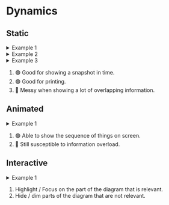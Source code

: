 # Dynamics

## Static

<details><summary>Example 1</summary>

<div>
<object
    type="image/svg+xml"
    data="dynamics/static.svg"
    ></object>
<br/>
<small><a href="https://azriel.im/dot_ix/#src=LQhQHMCcEMAcAsD6BnALgTwDYFMBcACAYwEtJCd8BifAIwHsAPAGiNPO1ABNTtDVi6AOwIA3bJH6FomUPGLjoZeOlyh8+THSmZ4dNKvXq4sRJzoB3QZuicCAbwC+a-OGKp4AVxoHDr918RjRAAvYlh7J1BBOk5sREFoAFtsZB9NbV19Q2z8ACJ06UzUXOc-T28cytyyrxL1GppA2BNQ8MNc4wA6Vrr8ILNLa1scjubusJKomLjY5EJU5wKdPVQCSryATToPSCI6RNgPVHFehrX19VyAcTdyyejYxGxEugArYgX1JaLznMBeDcA3TulW5eX7rP6ATB3gf5GkFWuc-oBBnec-QsVjoNjBf0ApzugUDYTjgFI+BpNFphRBk0xooaISDYACOHhSq3wAG1SXCwrhkOYWKjBhjbIJzABdaHlKmtSkC9E2OkpWBCZB4dmc5ohbkq-kagZy4XYcUQGAIETEYKBVCoSCffAEomIQjK63QYiCVC2+og2Ea6VUvW0+lMlkEa3M5xemFSin+mlChXIJWCFWhyDh9T2uKJN04QSmbAAM2gHkwrIAjM5M6ZSKkqPgC3RIOZFJwWDRoIQANZtujuFjRQQcbLq8kmWOC+VB5lZdtdvHuZ54ZxoLDEiP4B4zQvF0uewwF4iYTAoeA2OLRSCJaQEADkAGYAAwPm-r9QHo8ns+IXRiSC3x-Pq+9aHseyCno8Hb8GI-5Pi+lRoJAdCdnEYFfj+4i3gAbLBQGEDsyCNgQxaoHQQHbKgmBunE5jEJw7i3oB2RVrERYlh6PjZHhNqEX0RykdkNCYMyTyEqqABkgnCZmQGobAcROpof60EJQ45AhSHUbR9H4DebIAEywAwopwWp1oaZ+jwXlemBYThlTvqB4Hno21m3gArHZhiyrSKB3ogdA0K8vCrEBAA8oUEAAVJJcTScO3rRmO3nxlOIZhRF+DRSpIlEjJZnISgGA4AQuScNAYEEr02TqQVNF0fAt5smWhnGeuI6aklupxpOirKkulThVFMU5ap1X5ShRWqqV5WnpAMAqA+TAACxMGWTB6at61bRtK0bQAHNtD5VYYNWafVjUGUZJlGF1E62DJp5yY6dCKQQUDYNggjrpR4DwKyYk-X9QEORZzmXteOllp52Qg6hjzoUpN5Q4xOSw05iANnhtZI9D+4gaDgR8MQ0GQ7j6inQTVkQzeS1k-gFNw3ECO3rTKNjYhBWM4TUGqjeHlsyd42FauBBmFaBJAbANjcII4D-tdGhaIUKwcYYg2ZYDqAPXA8kvTxMVtd6qvqOrkWa9rT0KTxUDQOgoBAA">source</a></small>
</div>

</details>

<details><summary>Example 2</summary>

<div>
<object
    type="image/svg+xml"
    data="dynamics/static_big.svg"
    ></object>
<br/>
<small><a href="https://azriel.im/dot_ix/#src=MQAgogHghgtgDgGwKYC4QBEkwPYCgC0huA5gE5RwAWA+gM4AuAnsmgMYCWpryIoARtggAaEBy7JcAE05JW9dtgB2aAG5JS81lAS5K7dVC6VGKXCBAJsWhJWwNT58xTjVJ2AO6LLUSWgDeAL5mjs7USBD05HL+QcHE7PSUAK58Do7xiSnUoQBe7HAxuMFQ7rRp5uyw1HDYCOysJiCBwRVVpLWoTUGOIOyKDFCKrEjV7QBm7CxdLSC0AMzUfEmsANZI9OWO89TYfABWshvTuIrYkiOKsEhlwZbWtvY9PQBEd9oP9M-FpWhPf+bPEq0L7mDLJVL-F5glIgkDQvjZOAuPIFRyApEAOhRsNCbk83l8T3RLjxXmwPhxSLCESiRyJoXCkSgclhlRg1Vq9Uaf2ebI5dQarLaHV+-15wuQrP69EGw1G2AmU150tlIzg40mSFh2yWq3WoqJOuWa0+wW2uwO0Uhz3N+0OXxOZxG51orBu5jeNjsdJ5AE1sElSKJsPAkvR1DifpCeQBBGBQHJKEAAdSQfBAAGV1Cp6tdYfCDWKAOIJcGw0DwxHI-KigDkAD9a8UqaSCYXiVj8pSXIzaYWQM8APTYOD0QfOIXsmoC7lEsAAYQATGgYwhLO5M3MQAAlJAU4J89pTa0LxcgACSMYAsiBp1yQFB6DLWJQYEhFKaKiqhmqNUrT7037DCAR5IA+T7Mq+76frMCy6ia-YAucOD4IY8hjMy9DAmaCwWociEDs4nZwA6pznGEOB7Ow7oWFY7zegRgC8G4A3TvfGU0ZPIAgGSAPB-cSlikBGOIxgCYO3xmQIrkNZCYAgzvNiSHhkj4haMYApztydSTJWk8jGAEM7B5VHeDSIYxgC7O-p7KgYJjGAAy7B5Ab+CqamggA8G4A7-u8eYRp6j6TyAHwbgDFezhOx2lpfyMbJuBIJIxDXGkuIKQS1BVhpfYgAA2vF+LkpIIgMjSmEALrmfyXJJYeIrpXyhmMCI5XIEVrQWR0ZX2fKiqdGldVILVrXqo59Xqa22VJbalpHBlLYJdlIijYcDW9AZnINCNuEheNVVLTVsHBWN82VpJLjJUNPjUKQSAAI5JNc437VSKIoLQ7i5ZNWVKYo7h7fxEl3fkSWZYpkindcNT9B1t3VgUtDdQ+L0AygihIEVJDkFQOY5NkT6kDRUUxdQrBKAw5B9Fhmzg9QKJ-bDiVnZd11oJEV0zGTFNHVNJ1nbQINQ-TpCMz0-2JXQq1jTzfMgDjIwwH0yCKK4SAYUkCBHAAjMEEvUFLXjvjRoJfclLMC8NNNXY8qs9Mzv2s69gMc1znRm+L0XOpw7GgGM2CkO4hg5SAfDMisIgCIkIinAjTN6wdlPydbQO048furMEcD+xrTpoICpDkIw1CmrgiRYKgZpMMgOsgGRzry1AiskzM5iKggdCUD4Fwe-GCBoLWcwAAxd02fz143zfULYaikB33e97XIAD7QTfkZh7BqOPPd908hPYGsg-kSP6gdwAbCvU+sIGtAe2gVf0HgfwBvQdQI9Q7jsJIiQd5PPTq+cCtK6X5jH1jZ8PjDFfRwdRiCUCOAAMlAeAqeM854t1IG3DuytD790mA3WeQ8d5jxALWFBb8nhwKHu7Y+7E8GoMIegreIwF5L1wfg1ePR16b0weRU4iDtAdwACwUKYZEDeIxWEjGwdw3hWx+EsPgdkOQi9Oi1h4QQvh7QWHF06G4J8UUp7J0kNIRQxBx6MIfD8KeAAeExaAABU0D6BT0wXAEY+NLA4NgHwdQU8b53wcbUABjAkBrg8DMT0HxNjmDMZY6xtim72Lxt4nBfAEBi11uJEJIAwkgCsewMBNi-h2K8U4tAZAoCMBmF5BCsCqFCOoOwpBuDFxiLrhUqRIjan1Ono04hVgkhkLqYoxwRD54yLobWHphjPISMEVI6pnDcEAFZWnMImVg7Ao8O5zN6WM5RiyBnyCGWs0Zsxxl0FUWgdR4ZJBaJ8Lo-RuC5j7NyTE-JD4YCuNILgIAA">source</a></small>
</div>

</details>

<details><summary>Example 3</summary>

<div>
<object
    type="image/svg+xml"
    data="dynamics/static_deps.svg"
    width="800"
    ></object>
</div>

</details>

<div class="hidden">

1. 🟢 Good for showing a snapshot in time.
2. 🟢 Good for printing.
3. 🔴 Messy when showing a lot of overlapping information.

</div>


## Animated

<details><summary>Example 1</summary>

<object
    type="image/svg+xml"
    data="dynamics/animated_circle.svg"
    ></object>
<br/>
<small><a href="https://azriel.im/dot_ix/#src=LQhQHMCcEMAcAsD6BnALgTwDYFMBcACAYwEtJCd8BifAIwHsAPAGiNPO1ABNTtDVi6AOwIA3bJH6FomUPGLjoZeOlyh8+THSmZ4dNKvXq4sRJzoB3QZuicCAbwC+a-OGKp4AVxoHDr918RjRAAvYlh7J1BBOk5sREFoAFtsZB9NbV19Q2z8ACJ06UzUXOc-T28cytyyrxL1GppA2BNQ8MNc4wA6Vrr8ILNLa1scjubusJKomLjY5EJU5wKdPVQCSryATToPSCI6RNgPVHFehrX19VyAcTdyyejYxGxEugArYgX1JaLznMBeDcA3TulW5eX7rP6ATB3gf5GkFWuc-oBBnec-QsVjoNjBf0ApzugUDYTjgFI+BpNFphRBk0xooaISDYACOHhSq3wAG1SXCwrhkOYWKjBhjbIJzABdaHlKmtSkC9E2OkpWBCZB4dmc5ohbkq-kagZy4XYcUQGAIETEYKBVCoSCffAEomIQjK63QYiCVC2+og2Ea6VUvW0+lMlkEa3M5xemFSin+mlChXIJWCFWhyDh9T2uKJN04QSmbAAM2gHkwrIATM5M6ZSKkqPgC3RIOZFJwWDRoIQANZtujuFjRQQcbLq8kmWOC+VB5lZdtdvHuZ54ZxoLDEiO0TDMwKCYiJaDHYYAMhom7i0B3e4P6-UyHgcDiTs0kAIJ-TOTQkDonbi5mInHcBAAORsmWsAMKKgHXvgH5fnEt42HE0SQHumBAQAbAADBhkGVAWxCYJgKB3o8SEoUBACsWE4YYsq0igADMiB0DQry8KsUEADwcQQABUr5nhe+4EuuI6amOtHxlOIacdx+B8ae267kJnBQTB34oBgOAELknDQPBkAwCoGFMAAHMZACMZZMFZAAs1n2VZ5n2U5lkYb02RqT+f4AfgwHmWBEFQdgDAugQAB8wBQeobKHmFsD7vAoq4OeSnHMAbKecAum3nQBYFiqqDAC8YjAFJaCIORyCIJgbrYIoiBunhO7HOKw7etG4m6nGk6KsqS6VFxvH8Ypl7CZUnkaau2nZXeBnQEZTCuYtzkOfZdlWSZDnGWZ7mGBNv7-vAQEgQF1HZMFoX4BFUXsrF8XuElKWjelmUzbl+XYIVxXYKVvXJnElXVbV9WNW6biGuuEmYqpd6wA+dBPi+p6qdasGTVpeQzYohm4BhnTkUw9FMHjBNEyThPE-jFNoRTlmE25KOfupB0+cBoHgWdhgXTABAAD6RRcMVhdgBFhCqSUZaj37ADVg5SOEn4eIInCtesQsizVsDi8lglpWyGtiz9iZuhVVWy3VkANYITXg6rXzEOA8CsoeNWO6gUF4QRREIfEjZkb55lUR7+GEfBjy6GIz6+ZRnPqJ7ofEXEDaEB4taAYH2HB17YdnnwxBiEBGex9BUtwYnvvIdIQE2UH42l974d0JHQH0bX771zngR5wX0dtx5HeaaqZhWmNOTxZw3CCOALec98Kw+Nkg1ya7Tsw-ejoI42SNvpG5QL4YS88Sv7vjbD8OIy4hl4vMtbXeoAAC37oAWMDJMgdqi1rRuwG6+B2OuGEACkhg7AlyZj9LGc0VD4HJmTKmcDSaU0QTTImdNW4AG4wGwSynpXQeUCoEDQuRTBnkCCUDLORNC9FsA0EwfHMhABOeihByIFk4Jgpw2R6IMOAX-LB0tIE4xgfApBFNYGiKJigxaVkMH8Igbg96BCYEkNLmQihVCaF0JDow5hrD2H4E4YYGuvDQGvVwdjeaBABzYBUeAsh5k0LQHojZaAWiCJkJMmhQsHYOHrgzsA0xpccH6SEdY2xsF7GOOca4+s2iqCeO8YQXx6hDGP2wM-V+KQ5HBLwR9L6TcfplVQH-ABvC+FmJyvgz6BAMLJKMUA9QgTwE5MUdU-AZYywmTqeofx5SglvSqeWTpdTUlPxfkkLJFTckFSKgU36iY+olOyA0xp2SBl5Jqd0-AxjVlTNaayYAZYbJdIMX4rCAS1kKMGQQQ5xyRmgCAA">source</a></small>

</details>

<div class="hidden">

1. 🟢 Able to show the sequence of things on screen.
2. 🔴 Still susceptible to information overload.

</div>


## Interactive

<details><summary>Example 1</summary>

<object
    type="image/svg+xml"
    data="dynamics/interactive.svg"
    ></object>
<br/>
<small><a href="https://azriel.im/dot_ix/#src=LQhQHMCcEMAcAsD6BnALgTwDYFMBcACAYwEtJCd8BifAIwHsAPAGiNPO1ABNTtDVi6AOwIA3bJH6FomUPGLjoZeOlyh8+THSmZ4dNKvXq4sRJzoB3QZuicCAbwC+a-OGKp4AVxoHDr918RjRAAvYlh7J1BBOk5sREFoAFtsZB9NbV19Q2z8ACJ06UzUXOc-T28cytyyrxL1GppA2BNQ8MNc4wA6Vrr8ILNLa1scjubusJKomLjY5EJU5wKdPVQCSryATToPSCI6RNgPVHFehrX19VyAcTdyyejYxGxEugArYgX1JaLznMBeDcA3TulW5eX7rP6ATB3gf5GkFWuc-oBBnec-QsVjoNjBf0ApzugUDYTjgFI+BpNFphRBk0xooaISDYACOHhSq3wAG1SXCwrhkOYWN8VrhBOYALrQ8pU1qU1GDDGcOkpWBCZB4dmc5ohbkqlgy9GYwTYMUQGAIETEYKBVCoSCffAEomIQjK63QYiCVC2+og2EaqVUgZ6+X0pksgjW5nOL0wyUU-00uUK5BKwQqsOQCPqe1xRJunCCUzYABm0A8mFZACZnFnTKRUlR8IW6JBzIpOCwaNBCABrdt0dwsaIGyMub0xkxx2U2BUhrId7vOWCdruIF6xAiKGDoPHuZ54ZxoLDE4c0TDMwKCYiJaDHYYAMhPZ+gF6vN+H6mQ8DgcSdmkgBAfHCVGgkB0F2cTmMQnDuAQADkbLlrADAijBb74MBoFxB+NhxNEkBXpgsEAGwAAzEShlSFsQmCYCgn6PLh+GwQArKR5GGNWsTFqWHo+NkZrIMQNBUW4Kj4G6-GCTgw4PHEbqILAIFQCkda3jJiByQpdBKcgyCoU+l7XqqcHYNRYQqsASZyeWyCIJgbrYIo6mCJRF7HMhqFYbA350L+-6noBOToWBKAYDgBC5Jw0BYZAm64MRnRMUwADMTDxYlKVpclqUJVlhFZQAjOWyXEb02RBeBkHQfgcEIUhbHZNgDAugQAA+wCoeobK3gAfCZdmwCqIq4Gy5XAHZBpSOEIEeIInBitkdngPArK3oty2oZR1G0dh8RNox1X5axG1UTRWGPLoYh-tVLH1YYm2nXRcSNoQHh1jBh1kcdW1nXEnb8GIsEfbd77Whh230Xt0iwQALEdQGg8FP2IBd4iwUlcOBQjmGPYEfDEAD10Y2VWMhYeBBmFaBKoYunDcII4Bo7dAr6KhAA8rMEAAVGtqAeZ+XmOj5TZ+Rmvjerxhjs1zPN81+gu+S4m7btA4C2qgKvTsyWR5AASoyWuoHkzjq+AibJqmuuKsq2C9CbgsHDgxzhQAwvssCOzbyum24zxqxrwYG2sbK6kMLDquS44hwmAcsvN+B2-SSbWwQwcagGocjtGXKR2n8ZTon5uGsbGtOg72BO+yUc2EadsHjgNnPa9PgJ-robDlXwyc2pGmKYnunZOHmo5yY6fR63LOVFL+CcwB54Ga+lQSUJdkYKIHySQFxMgYjoWqhFUWfjF0AqMRxVMIVTBFdDl830V+U3-fsOlYY5WIBBUHwLBbL5Yh7mVI1zV8DdXahcLq3VFzuCGvpF82BgAjSxsASKH46CFkLCqVAwAXhiGADHNAiB8o2XGg5SATkXI+yNOoFuScUx7myB3Lm3d8yaW0v3MWWdfSxg7mbZObMObT1ntAwynBUJL2EqvfAS8pLw23phXe4UkGH1iqfWG58H63xvtfIqAAOW+p90bPxBjIt+lVP7VXgr-YGdomowAIMAjq7IeoQPgFA58hk4GjQUSgtB5dMF0GwQXa2+DCH2Ucm6Mhbli6m1Lu7cutDDD0NlgLH8wtFbYGwIIDyJMfrMSJndE64MjLo0+qAeYdY7HqAAAJgXQIWGAyRkB2lMgNWBllBD4DsMOYiABSQwdg0IIM8ag9BBBCJMQANz4CcNkD6PS+keIPl44Z+BiITKmZM5wVTsA1LqSkfpMjEELKGT4rBsDcGGw6dkbpvS9kYQOcgo5rIVnrOmaRWZNywJ3N0A8ggABOLRqznBrM2dspIuz5n3O8Rgk5OCrY0PaZ0np6g5kDMOZCggTy1nqBme095sDBlovwMAfK+V-nPPWUAA">source</a></small>

</details>

<div class="hidden">

1. Highlight / Focus on the part of the diagram that is relevant.
2. Hide / dim parts of the diagram that are not relevant.

</div>
